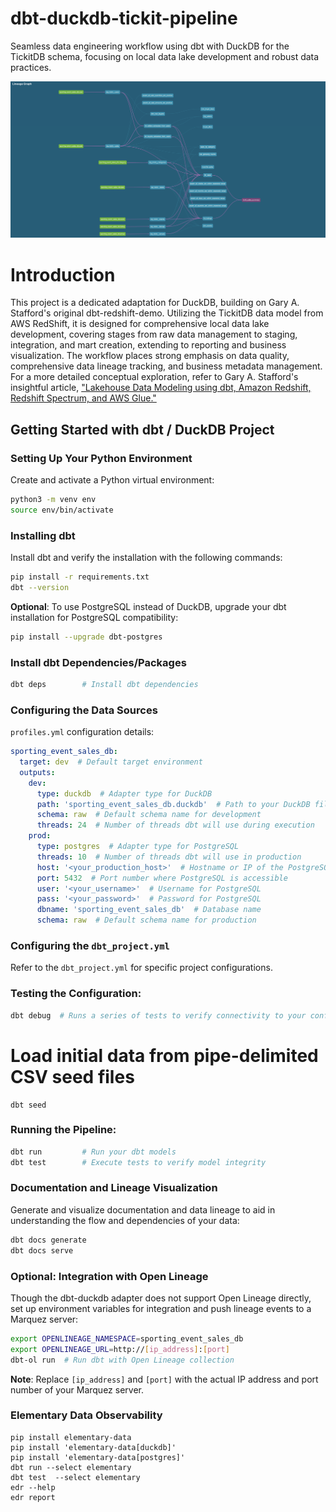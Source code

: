 # dbt-duckdb-tickit-pipeline
Seamless data engineering workflow using dbt with DuckDB for the TickitDB schema, focusing on local data lake development and robust data practices.

![Data Lineage](/dbt-duckdb-tickit-pipeline.png)

# Introduction

This project is a dedicated adaptation for DuckDB, building on Gary A. Stafford's original dbt-redshift-demo. Utilizing the TickitDB data model from AWS RedShift, it is designed for comprehensive local data lake development, covering stages from raw data management to staging, integration, and mart creation, extending to reporting and business visualization. The workflow places strong emphasis on data quality, comprehensive data lineage tracking, and business metadata management. For a more detailed conceptual exploration, refer to Gary A. Stafford's insightful article, ["Lakehouse Data Modeling using dbt, Amazon Redshift, Redshift Spectrum, and AWS Glue."](https://garystafford.medium.com/lakehouse-data-modeling-using-dbt-amazon-redshift-redshift-spectrum-and-aws-glue-fdc5629c3df8)

## Getting Started with dbt / DuckDB Project

### Setting Up Your Python Environment

Create and activate a Python virtual environment:

```bash
python3 -m venv env 
source env/bin/activate
```

### Installing dbt

Install dbt and verify the installation with the following commands:

```bash
pip install -r requirements.txt  
dbt --version
```

**Optional**: To use PostgreSQL instead of DuckDB, upgrade your dbt installation for PostgreSQL compatibility:

```bash
pip install --upgrade dbt-postgres
```

### Install dbt Dependencies/Packages

```bash
dbt deps        # Install dbt dependencies
```

### Configuring the Data Sources

`profiles.yml` configuration details:

```yaml
sporting_event_sales_db:
  target: dev  # Default target environment
  outputs:
    dev:
      type: duckdb  # Adapter type for DuckDB
      path: 'sporting_event_sales_db.duckdb'  # Path to your DuckDB file
      schema: raw  # Default schema name for development
      threads: 24  # Number of threads dbt will use during execution
    prod:
      type: postgres  # Adapter type for PostgreSQL
      threads: 10  # Number of threads dbt will use in production
      host: '<your_production_host>'  # Hostname or IP of the PostgreSQL server
      port: 5432  # Port number where PostgreSQL is accessible
      user: '<your_username>'  # Username for PostgreSQL
      pass: '<your_password>'  # Password for PostgreSQL
      dbname: 'sporting_event_sales_db'  # Database name
      schema: raw  # Default schema name for production
```

### Configuring the `dbt_project.yml`

Refer to the `dbt_project.yml` for specific project configurations.

### Testing the Configuration:

```bash
dbt debug  # Runs a series of tests to verify connectivity to your configured profiles
```

# Load initial data from pipe-delimited CSV seed files

```
dbt seed
```

### Running the Pipeline:

```bash
dbt run         # Run your dbt models
dbt test        # Execute tests to verify model integrity
```

### Documentation and Lineage Visualization

Generate and visualize documentation and data lineage to aid in understanding the flow and dependencies of your data:

```bash
dbt docs generate
dbt docs serve
```

### Optional: Integration with Open Lineage

Though the dbt-duckdb adapter does not support Open Lineage directly, set up environment variables for integration and push lineage events to a Marquez server:

```bash
export OPENLINEAGE_NAMESPACE=sporting_event_sales_db
export OPENLINEAGE_URL=http://[ip_address]:[port]
dbt-ol run  # Run dbt with Open Lineage collection
```

**Note**: Replace `[ip_address]` and `[port]` with the actual IP address and port number of your Marquez server.

### Elementary Data Observability

```
pip install elementary-data  
pip install 'elementary-data[duckdb]'  
pip install 'elementary-data[postgres]' 
dbt run --select elementary 
dbt test  --select elementary   
edr --help   
edr report   
```     